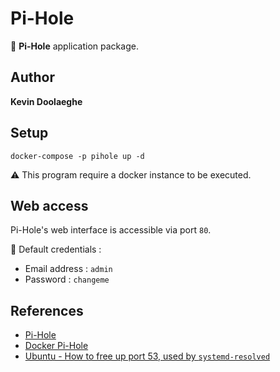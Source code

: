 # Pi-Hole

:triangular_flag_on_post: **Pi-Hole** application package.

## Author

**Kevin Doolaeghe**

## Setup

```
docker-compose -p pihole up -d
```

:warning: This program require a docker instance to be executed.

## Web access

Pi-Hole's web interface is accessible via port `80`.

:key: Default credentials :
* Email address : `admin`
* Password : `changeme`

## References

* [Pi-Hole](https://pi-hole.net/)
* [Docker Pi-Hole](https://github.com/pi-hole/docker-pi-hole/)
* [Ubuntu - How to free up port 53, used by `systemd-resolved`](https://www.linuxuprising.com/2020/07/ubuntu-how-to-free-up-port-53-used-by.html)
